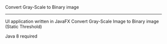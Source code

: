 Convert Gray-Scale to Binary image
______

UI application written in JavaFX
Convert Gray-Scale Image to Binary image (Static Threshold)

Java 8 required